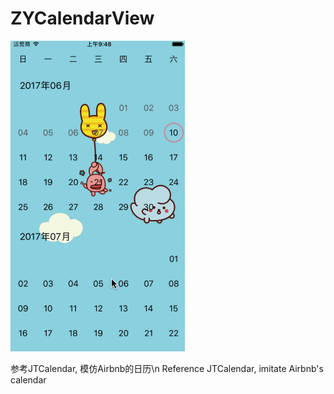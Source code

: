 # ZYCalendarView
![image](https://github.com/Yanyinghenmei/ZYCalendarView/raw/master/image.gif)

参考JTCalendar, 模仿Airbnb的日历\n
Reference JTCalendar, imitate Airbnb's calendar
